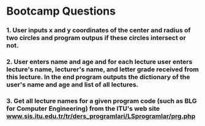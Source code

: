 # Bootcamp Questions

### 1. User inputs x and y coordinates of the center and radius of two circles and program outpus if these circles intersect or not.

### 2. User enters name and age and for each lecture user enters lecture's name, lecturer's name, and letter grade received from this lecture. In the end program outputs the dictionary of the user's name and age and list of all lectures.

### 3. Get all lecture names for a given program code (such as BLG for Computer Engineering) from the ITU's web site www.sis.itu.edu.tr/tr/ders_programlari/LSprogramlar/prg.php
